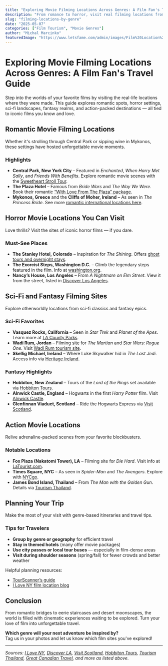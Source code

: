 ```yaml
---
title: "Exploring Movie Filming Locations Across Genres: A Film Fan's Travel Guide"
description: "From romance to horror, visit real filming locations from your favorite movie genres around the world."
slug: "filming-locations-by-genre"
date: "2025-05-07"
categories: ["Film Tourism", "Movie Genres"]
author: "Michal Marcinko"
featuredImage: "https://www.letsfame.com/admin/images/Film%20Location%20Scouting.png"
---
```


# Exploring Movie Filming Locations Across Genres: A Film Fan's Travel Guide

Step into the worlds of your favorite films by visiting the real-life locations where they were made. This guide explores romantic spots, horror settings, sci-fi landscapes, fantasy realms, and action-packed destinations — all tied to iconic films you know and love.

## Romantic Movie Filming Locations

Whether it's strolling through Central Park or sipping wine in Mykonos, these settings have hosted unforgettable movie moments.

### Highlights

- **Central Park, New York City** – Featured in *Enchanted*, *When Harry Met Sally*, and *Friends With Benefits*. Explore romantic movie scenes with the [Sweetheart Stroll Tour](https://www.iloveny.com/blog/post/romantic-movie-locations/).  
- **The Plaza Hotel** – Famous from *Bride Wars* and *The Way We Were*. Book their romantic [“With Love From The Plaza” package](https://www.iloveny.com/blog/post/romantic-movie-locations/).  
- **Mykonos, Greece** and the **Cliffs of Moher, Ireland** – As seen in *The Princess Bride*. See more [romantic international locations here](https://greatcanadiantravel.com/2021/02/10/romantic-film-locations/).

## Horror Movie Locations You Can Visit

Love thrills? Visit the sites of iconic horror films — if you dare.

### Must-See Places

- **The Stanley Hotel, Colorado** – Inspiration for *The Shining*. Offers [ghost tours and overnight stays](https://www.stanleyhotel.com/).  
- **The Exorcist Steps, Washington D.C.** – Climb the legendary steps featured in the film. Info at [washington.org](https://washington.org/visit-dc/exorcist-steps).  
- **Nancy’s House, Los Angeles** – From *A Nightmare on Elm Street*. View it from the street, listed in [Discover Los Angeles](https://www.discoverlosangeles.com/things-to-do/filming-locations-for-iconic-horror-movies-in-los-angeles).

## Sci-Fi and Fantasy Filming Sites

Explore otherworldly locations from sci-fi classics and fantasy epics.

### Sci-Fi Favorites

- **Vasquez Rocks, California** – Seen in *Star Trek* and *Planet of the Apes*. Learn more at [LA County Parks](https://parks.lacounty.gov/vasquez-rocks-natural-area-park/).  
- **Wadi Rum, Jordan** – Filming site for *The Martian* and *Star Wars: Rogue One*. Visit [Wadi Rum tourism site](https://www.visitjordan.com/wheretogo/wadirum.aspx).  
- **Skellig Michael, Ireland** – Where Luke Skywalker hid in *The Last Jedi*. Access info via [Heritage Ireland](https://www.heritageireland.ie/places-to-visit/skellig-michael/).

### Fantasy Highlights

- **Hobbiton, New Zealand** – Tours of the *Lord of the Rings* set available via [Hobbiton Tours](https://www.hobbitontours.com/).  
- **Alnwick Castle, England** – Hogwarts in the first *Harry Potter* film. Visit [Alnwick Castle](https://www.alnwickcastle.com/).  
- **Glenfinnan Viaduct, Scotland** – Ride the Hogwarts Express via [Visit Scotland](https://www.visitscotland.com/info/see-do/glenfinnan-viaduct-p890541).

## Action Movie Locations

Relive adrenaline-packed scenes from your favorite blockbusters.

### Notable Locations

- **Fox Plaza (Nakatomi Tower), LA** – Filming site for *Die Hard*. Visit info at [LaTourist.com](https://www.latourist.com/index.php?page=fox-plaza).  
- **Times Square, NYC** – As seen in *Spider-Man* and *The Avengers*. Explore with [NYCgo](https://www.nycgo.com/attractions/times-square).  
- **James Bond Island, Thailand** – From *The Man with the Golden Gun*. Details via [Tourism Thailand](https://www.tourismthailand.org/Attraction/james-bond-island).

## Planning Your Trip

Make the most of your visit with genre-based itineraries and travel tips.

### Tips for Travelers

- **Group by genre or geography** for efficient travel  
- **Stay in themed hotels** (many offer movie packages)  
- **Use city passes or local tour buses** — especially in film-dense areas  
- **Visit during shoulder seasons** (spring/fall) for fewer crowds and better weather  

Helpful planning resources:  
- [TourScanner’s guide](https://tourscanner.com/most-romantic-filming-locations-in-the-usa)  
- [I Love NY film location blog](https://www.iloveny.com/blog/post/romantic-movie-locations/)

## Conclusion

From romantic bridges to eerie staircases and desert moonscapes, the world is filled with cinematic experiences waiting to be explored. Turn your love of film into unforgettable travel.

**Which genre will your next adventure be inspired by?**  
Tag us in your photos and let us know which film sites you've explored!

---

*Sources: [I Love NY](https://www.iloveny.com/blog/post/romantic-movie-locations/), [Discover LA](https://www.discoverlosangeles.com/things-to-do/filming-locations-for-iconic-horror-movies-in-los-angeles), [Visit Scotland](https://www.visitscotland.com/info/see-do/glenfinnan-viaduct-p890541), [Hobbiton Tours](https://www.hobbitontours.com/), [Tourism Thailand](https://www.tourismthailand.org/Attraction/james-bond-island), [Great Canadian Travel](https://greatcanadiantravel.com/2021/02/10/romantic-film-locations/), and more as listed above.*
